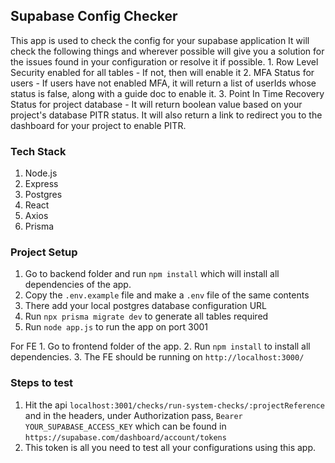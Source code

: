 ## Supabase Config Checker

This app is used to check the config for your supabase application
It will check the following things and wherever possible will give you a solution for the issues found in your configuration or resolve it if possible. 
	1. Row Level Security enabled for all tables - If not, then will enable it
	2. MFA Status for users - If users have not enabled MFA, it will return a list of  userIds whose status is false, along with a guide doc to enable it.
	3. Point In Time Recovery Status for project database - It  will return boolean value based on your project's database PITR status. It will also return a link to redirect you to the dashboard for your project to enable PITR. 

### Tech Stack
1. Node.js
2. Express
3. Postgres
4. React
5. Axios
6. Prisma
### Project Setup

1. Go to backend folder and run `npm install` which will install all dependencies of the app.
2. Copy the `.env.example` file and make a `.env` file of the same contents
3. There add your local postgres database configuration URL
4. Run `npx prisma migrate dev` to generate all tables required
5. Run `node app.js`  to run the app on port 3001

For FE
	1. Go to frontend folder of the app.
	2. Run `npm install` to install all dependencies.
	3. The FE should be running on `http://localhost:3000/`

### Steps to test

1. Hit the api `localhost:3001/checks/run-system-checks/:projectReference`  and in the headers, under Authorization pass, `Bearer YOUR_SUPABASE_ACCESS_KEY` which can be found in `https://supabase.com/dashboard/account/tokens` 
2. This token is all you need to test all your configurations using this app.
